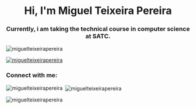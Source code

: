 <h1 align="center">Hi, I'm Miguel Teixeira Pereira</h1>
<h3 align="center">Currently, i am taking the technical course in computer science at SATC.</h3>

<p align="left"> <img src="https://komarev.com/ghpvc/?username=miguelteixeirapereira&label=Profile%20views&color=0e75b6&style=flat" alt="miguelteixeirapereira" /> </p>

<p align="left"> <a href="https://github.com/ryo-ma/github-profile-trophy"><img src="https://github-profile-trophy.vercel.app/?username=miguelteixeirapereira" alt="miguelteixeirapereira" /></a> </p>

<h3 align="left">Connect with me:</h3>
<p align="left">
</p>

<p><img align="left" src="https://github-readme-stats.vercel.app/api/top-langs?username=miguelteixeirapereira&show_icons=true&locale=en&layout=compact" alt="miguelteixeirapereira" /></p>

<p>&nbsp;<img align="center" src="https://github-readme-stats.vercel.app/api?username=miguelteixeirapereira&show_icons=true&locale=en" alt="miguelteixeirapereira" /></p>

<p><img align="center" src="https://github-readme-streak-stats.herokuapp.com/?user=miguelteixeirapereira&" alt="miguelteixeirapereira" /></p>

